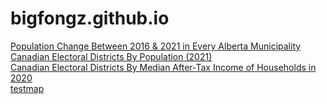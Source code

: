 # bigfongz.github.io
<div>
	<a href="AB Population Change.html">Population Change Between 2016 & 2021 in Every Alberta Municipality</a>
	<br>
	<a href="Canada ED Pop.html">Canadian Electoral Districts By Population (2021)</a>
	<br>
	<a href="Districts Median Income.html">Canadian Electoral Districts By Median After-Tax Income of Households in 2020</a>
	<br>
	<a href="testmap.html">testmap</a>
</div>
